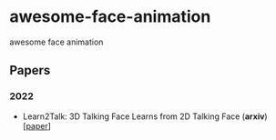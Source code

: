 # awesome-face-animation
awesome face animation

## Papers

### 2022
- <a name="todo"></a> Learn2Talk: 3D Talking Face Learns from 2D
Talking Face (**arxiv**) [[paper](https://arxiv.org/pdf/2404.12888.pdf)] 
